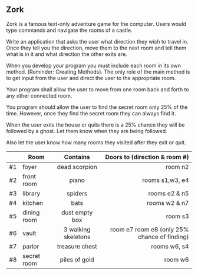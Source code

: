 ## Zork

Zork is a famous text-only adventure game for the computer. Users would type commands and navigate the rooms of a castle.

Write an application that asks the user what direction they wish to travel in. Once they tell you the direction, move them to the next room and tell them what is in it and what direction the other exits are.

When you develop your program you must include each room in its own method. (Reminder: Creating Methods).  The only role of the main method is to get input from the user and direct the user to the appropriate room.

Your program shall allow the user to move from one room back and forth to any other connected room.

You program should allow the user to find the secret room only 25% of the time. However, once they find the secret room they can always find it.

When the user exits the house or quits there is a 25% chance they will be followed by a ghost. Let them know when they are being followed.

Also let the user know how many rooms they visited after they exit or quit.

|   |Room       |Contains           |Doors to (direction & room #)  |
|---|-----------|:-----------------:|------------------------------:|
|#1	|foyer	    |dead scorpion	     |room n2                        |
|#2	|front room	|piano	             |rooms s1,w3, e4                |
|#3	|library	|spiders	         |rooms e2 & n5                  |
|#4	|kitchen	|bats	             |rooms w2 & n7                  |
|#5	|dining room|dust empty box      |room s3                        |
|#6	|vault	    |3 walking skeletons |room e7 room e8 (only 25% chance of finding)|
|#7	|parlor     |treasure chest	     |rooms w6, s4                   |
|#8	|secret room|piles of gold      |room w6                        |
